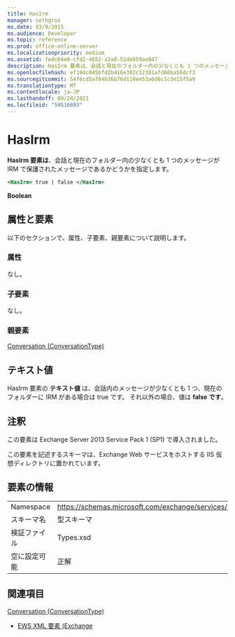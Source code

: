 ```yaml
---
title: HasIrm
manager: sethgros
ms.date: 03/9/2015
ms.audience: Developer
ms.topic: reference
ms.prod: office-online-server
ms.localizationpriority: medium
ms.assetid: fedc04e0-cfd2-4652-a2a8-51de859ae847
description: HasIrm 要素は、会話と現在のフォルダー内の少なくとも 1 つのメッセージが IRM で保護されたメッセージであるかどうかを指定します。
ms.openlocfilehash: ef194c045bfd2b416e382c12381afd68ba56dcf3
ms.sourcegitcommit: 54f6cd5a704b36b76d110ee53a6d6c1c3e15f5a9
ms.translationtype: MT
ms.contentlocale: ja-JP
ms.lasthandoff: 09/24/2021
ms.locfileid: "59516693"
---
```

# <a name="hasirm"></a>HasIrm

**HasIrm 要素は**、会話と現在のフォルダー内の少なくとも 1 つのメッセージが IRM で保護されたメッセージであるかどうかを指定します。 
  
```XML
<HasIrm> true | false </HasIrm>
```

 **Boolean**
## <a name="attributes-and-elements"></a>属性と要素

以下のセクションで、属性、子要素、親要素について説明します。
  
### <a name="attributes"></a>属性

なし。
  
### <a name="child-elements"></a>子要素

なし。
  
### <a name="parent-elements"></a>親要素

[Conversation (ConversationType)](conversation-conversationtype.md)
  
## <a name="text-value"></a>テキスト値

HasIrm 要素の **テキスト値** は、会話内のメッセージが少なくとも 1 つ、現在のフォルダーに IRM がある場合は true です。 それ以外の場合、値は **false です**。
  
## <a name="remarks"></a>注釈

この要素は Exchange Server 2013 Service Pack 1 (SP1) で導入されました。
  
この要素を記述するスキーマは、Exchange Web サービスをホストする IIS 仮想ディレクトリに置かれています。
  
## <a name="element-information"></a>要素の情報

|||
|:-----|:-----|
|Namespace  <br/> |https://schemas.microsoft.com/exchange/services/2006/types  <br/> |
|スキーマ名  <br/> |型スキーマ  <br/> |
|検証ファイル  <br/> |Types.xsd  <br/> |
|空に設定可能  <br/> |正解  <br/> |
   
## <a name="see-also"></a>関連項目



[Conversation (ConversationType)](conversation-conversationtype.md)


- [EWS XML 要素 (Exchange](ews-xml-elements-in-exchange.md)

